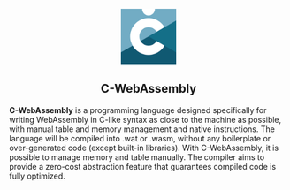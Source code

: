 <p align="center">
  <img width="100" src="c-webassembly.png" alt="c-webassembly-logo">
  <h2 align="center">C-WebAssembly</h2>
</p>

**C-WebAssembly** is a programming language designed specifically for writing WebAssembly in C-like syntax as close to the machine as possible, with manual table and memory management and native instructions. The language will be compiled into .wat or .wasm, without any boilerplate or over-generated code (except built-in libraries). With C-WebAssembly, it is possible to manage memory and table manually. The compiler aims to provide a zero-cost abstraction feature that guarantees compiled code is fully optimized.